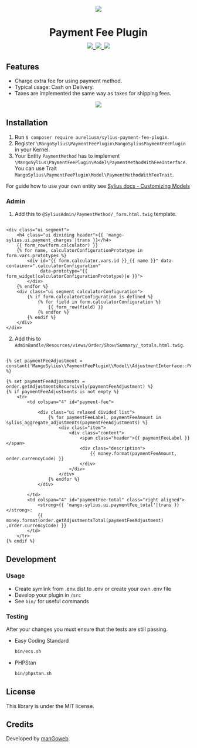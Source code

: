 <p align="center">
    <a href="https://www.mangoweb.cz/en/" target="_blank">
        <img src="https://avatars0.githubusercontent.com/u/38423357?s=200&v=4"/>
    </a>
</p>
<h1 align="center">
Payment Fee Plugin
<br />
    <a href="https://packagist.org/packages/mangoweb-sylius/sylius-payment-fee-plugin" title="License" target="_blank">
        <img src="https://img.shields.io/packagist/l/mangoweb-sylius/sylius-payment-fee-plugin.svg" />
    </a>
    <a href="https://packagist.org/packages/mangoweb-sylius/sylius-payment-fee-plugin" title="Version" target="_blank">
        <img src="https://img.shields.io/packagist/v/mangoweb-sylius/sylius-payment-fee-plugin.svg" />
    </a>
    <a href="http://travis-ci.org/mangoweb-sylius/SyliusPaymentFeePlugin" title="Build status" target="_blank">
        <img src="https://img.shields.io/travis/mangoweb-sylius/SyliusPaymentFeePlugin/master.svg" />
    </a>
</h1>

## Features

* Charge extra fee for using payment method.
* Typical usage: Cash on Delivery.
* Taxes are implemented the same way as taxes for shipping fees.

<p align="center">
	<img src="https://raw.githubusercontent.com/mangoweb-sylius/SyliusPaymentFeePlugin/master/doc/admin.png"/>
</p>

## Installation

1. Run `$ composer require aureliusm/sylius-payment-fee-plugin`.
2. Register `\MangoSylius\PaymentFeePlugin\MangoSyliusPaymentFeePlugin` in your Kernel.
3. Your Entity `PaymentMethod` has to implement `\MangoSylius\PaymentFeePlugin\Model\PaymentMethodWithFeeInterface`. You can use Trait `MangoSylius\PaymentFeePlugin\Model\PaymentMethodWithFeeTrait`. 

For guide how to use your own entity see [Sylius docs - Customizing Models](https://docs.sylius.com/en/1.3/customization/model.html)

### Admin

1. Add this to `@SyliusAdmin/PaymentMethod/_form.html.twig` template.

```twig

<div class="ui segment">
	<h4 class="ui dividing header">{{ 'mango-sylius.ui.payment_charges'|trans }}</h4>
	{{ form_row(form.calculator) }}
	{% for name, calculatorConfigurationPrototype in form.vars.prototypes %}
		<div id="{{ form.calculator.vars.id }}_{{ name }}" data-container=".calculatorConfiguration"
			 data-prototype="{{ form_widget(calculatorConfigurationPrototype)|e }}">
		</div>
	{% endfor %}
	<div class="ui segment calculatorConfiguration">
		{% if form.calculatorConfiguration is defined %}
			{% for field in form.calculatorConfiguration %}
				{{ form_row(field) }}
			{% endfor %}
		{% endif %}
	</div>
</div>
```

2. Add this to `AdminBundle/Resources/views/Order/Show/Summary/_totals.html.twig`.

```twig

{% set paymentFeeAdjustment = constant('MangoSylius\\PaymentFeePlugin\\Model\\AdjustmentInterface::PAYMENT_ADJUSTMENT') %}

{% set paymentFeeAdjustments = order.getAdjustmentsRecursively(paymentFeeAdjustment) %}
{% if paymentFeeAdjustments is not empty %}
	<tr>
		<td colspan="4" id="payment-fee">

			<div class="ui relaxed divided list">
				{% for paymentFeeLabel, paymentFeeAmount in sylius_aggregate_adjustments(paymentFeeAdjustments) %}
					<div class="item">
						<div class="content">
							<span class="header">{{ paymentFeeLabel }}</span>
							<div class="description">
								{{ money.format(paymentFeeAmount, order.currencyCode) }}
							</div>
						</div>
					</div>
				{% endfor %}
			</div>

		</td>
		<td colspan="4" id="paymentFee-total" class="right aligned">
			<strong>{{ 'mango-sylius.ui.paymentFee_total'|trans }}</strong>:
			{{ money.format(order.getAdjustmentsTotal(paymentFeeAdjustment) ,order.currencyCode) }}
		</td>
	</tr>
{% endif %}
```

## Development

### Usage

- Create symlink from .env.dist to .env or create your own .env file
- Develop your plugin in `/src`
- See `bin/` for useful commands

### Testing

After your changes you must ensure that the tests are still passing.
* Easy Coding Standard
  ```bash
  bin/ecs.sh
  ```
* PHPStan
  ```bash
  bin/phpstan.sh
  ```
License
-------
This library is under the MIT license.

Credits
-------
Developed by [manGoweb](https://www.mangoweb.eu/).
